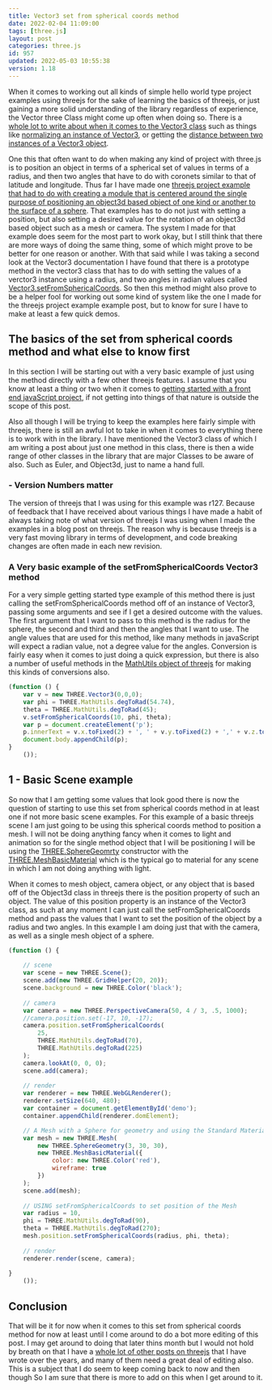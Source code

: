 ```yaml
---
title: Vector3 set from spherical coords method
date: 2022-02-04 11:09:00
tags: [three.js]
layout: post
categories: three.js
id: 957
updated: 2022-05-03 10:55:38
version: 1.18
---
```


When it comes to working out all kinds of simple hello world type project examples using threejs for the sake of learning the basics of threejs, or just gaining a more solid understanding of the library regardless of experience, the Vector three Class might come up often when doing so. There is a [whole lot to write about when it comes to the Vector3 class](/2018/04/15/threejs-vector3/) such as things like [normalizing an instance of Vector3](/2021/06/14/threejs-vector3-normalize/), or getting the [distance between two instances of a Vector3 object](/2021/06/15/threejs-vector3-distance-to/). 

One this that often want to do when making any kind of project with three.js is to position an object in terms of a spherical set of values in terms of a radius, and then two angles that have to do with coronets similar to that of latitude and longitude. Thus far I have made one [threejs project example that had to do with creating a module that is centered around the single purpose of positioning an object3d based object of one kind or another to the surface of a sphere](/2021/05/14/threejs-examples-position-things-to-sphere-surface/). That examples has to do not just with setting a position, but also setting a desired value for the rotation of an object3d based object such as a mesh or camera. The system I made for that example does seem for the most part to work okay, but I still think that there are more ways of doing the same thing, some of which might prove to be better for one reason or another. With that said while I was taking a second look at the Vector3 documentation I have found that there is a prototype method in the vector3 class that has to do with setting the values of a verctor3 instance using a radius, and two angles in radian values called [Vector3.setFromSphericalCoords](https://threejs.org/docs/#api/en/math/Vector3.setFromSphericalCoords). So then this method might also prove to be a helper fool for working out some kind of system like the one I made for the threejs project example example post, but to know for sure I have to make at least a few quick demos.

<!-- more -->


## The basics of the set from spherical coords method and what else to know first

In this section I will be starting out with a very basic example of just using the method directly with a few other threejs features. I assume that you know at least a thing or two when it comes to [getting started with a front end javaScript project](/2018/11/27/js-getting-started/), if not getting into things of that nature is outside the scope of this post. 

Also all though I will be trying to keep the examples here fairly simple with threejs, there is still an awful lot to take in when it comes to everything there is to work with in the library. I have mentioned the Vector3 class of which I am writing a post about just one method in this class, there is then a wide range of other classes in the library that are major Classes to be aware of also. Such as Euler, and Object3d, just to name a hand full.

### - Version Numbers matter

The version of threejs that I was using for this example was r127. Because of feedback that I have received about various things I have made a habit of always taking note of what version of threejs I was using when I made the examples in a blog post on threejs. The reason why is because threejs is a very fast moving library in terms of development, and code breaking changes are often made in each new revision.

### A Very basic example of the setFromSphericalCoords Vector3 method

For a very simple getting started type example of this method there is just calling the setFromSphericalCoords method off of an instance of Vector3, passing some arguments and see if I get a desired outcome with the values. The first argument that I want to pass to this method is the radius for the sphere, the second and third and then the angles that I want to use. The angle values that are used for this method, like many methods in javaScript will expect a radian value, not a degree value for the angles. Conversion is fairly easy when it comes to just doing a quick expression, but there is also a number of useful methods in the [MathUtils object of threejs](https://threejs.org/docs/#api/en/math/MathUtils) for making this kinds of conversions also.

```js
(function () {
    var v = new THREE.Vector3(0,0,0);
    var phi = THREE.MathUtils.degToRad(54.74),
    theta = THREE.MathUtils.degToRad(45);
    v.setFromSphericalCoords(10, phi, theta);
    var p = document.createElement('p');
    p.innerText = v.x.toFixed(2) + ', ' + v.y.toFixed(2) + ',' + v.z.toFixed(2);
    document.body.appendChild(p);
}
    ());
```

## 1 - Basic Scene example

So now that I am getting some values that look good there is now the question of starting to use this set from spherical coords method in at least one if not more basic scene examples. For this example of a basic threejs scene I am just going to be using this spherical coords method to position a mesh. I will not be doing anything fancy when it comes to light and animation so for the single method object that I will be positioning I will be using the [THREE.SphereGeomrty](/2021/05/26/threejs-sphere/) constructor with the [THREE.MeshBasicMaterial](/2018/05/05/threejs-basic-material/) which is the typical go to material for any scene in which I am not doing anything with light.

When it comes to mesh object, camera object, or any object that is based off of the Object3d class in threejs there is the position property of such an object. The value of this position property is an instance of the Vector3 class, as such at any moment I can just call the setFromSphericalCoords method and pass the values that I want to set the position of the object by a radius and two angles. In this example I am doing just that with the camera, as well as a single mesh object of a sphere.

```js
(function () {
 
    // scene
    var scene = new THREE.Scene();
    scene.add(new THREE.GridHelper(20, 20));
    scene.background = new THREE.Color('black');
 
    // camera
    var camera = new THREE.PerspectiveCamera(50, 4 / 3, .5, 1000);
    //camera.position.set(-17, 10, -17);
    camera.position.setFromSphericalCoords(
        25,
        THREE.MathUtils.degToRad(70),
        THREE.MathUtils.degToRad(225)
    );
    camera.lookAt(0, 0, 0);
    scene.add(camera);
 
    // render
    var renderer = new THREE.WebGLRenderer();
    renderer.setSize(640, 480);
    var container = document.getElementById('demo');
    container.appendChild(renderer.domElement);

    // A Mesh with a Sphere for geometry and using the Standard Material
    var mesh = new THREE.Mesh(
        new THREE.SphereGeometry(3, 30, 30),
        new THREE.MeshBasicMaterial({
            color: new THREE.Color('red'),
            wireframe: true
        })
    );
    scene.add(mesh);
 
    // USING setFromSphericalCoords to set position of the Mesh
    var radius = 10,
    phi = THREE.MathUtils.degToRad(90),
    theta = THREE.MathUtils.degToRad(270);
    mesh.position.setFromSphericalCoords(radius, phi, theta);
 
    // render
    renderer.render(scene, camera);
 
}
    ());
```

## Conclusion

That will be it for now when it comes to this set from spherical coords method for now at least until I come around to do a bot more editing of this post. I may get around to doing that later thins month but I would not hold by breath on that I have a [whole lot of other posts on threejs](/categories/three-js/) that I have wrote over the years, and many of them need a great deal of editing also. This is a subject that I do seem to keep coming back to now and then though So I am sure that there is more to add on this when I get around to it.
